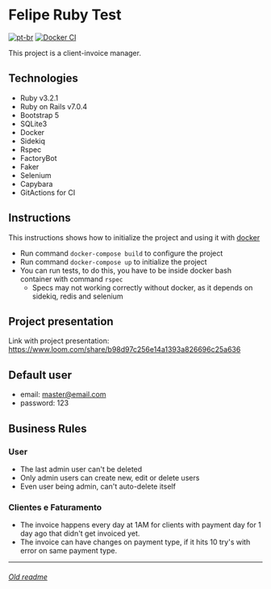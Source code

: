 
# Felipe Ruby Test
[![pt-br](https://img.shields.io/badge/lang-pt--br-green.svg)](https://github.com/monde-testes/teste-ruby-felipe/blob/main/README.md)
[![Docker CI](https://github.com/monde-testes/teste-ruby-felipe/actions/workflows/dockerci.yml/badge.svg?branch=main)](https://github.com/monde-testes/teste-ruby-felipe/actions/workflows/dockerci.yml?query=branch%3Amain)

This project is a client-invoice manager.

## Technologies

- Ruby v3.2.1
- Ruby on Rails v7.0.4
- Bootstrap 5
- SQLite3
- Docker
- Sidekiq
- Rspec
- FactoryBot
- Faker
- Selenium
- Capybara
- GitActions for CI

## Instructions

This instructions shows how to initialize the project and using it with [docker](https://docs.docker.com/engine/install/ubuntu/)

- Run command `docker-compose build` to configure the project
- Run command `docker-compose up` to initialize the project
- You can run tests, to do this, you have to be inside docker bash container with command `rspec`
    - Specs may not working correctly without docker, as it depends on sidekiq, redis and selenium

## Project presentation
Link with project presentation: https://www.loom.com/share/b98d97c256e14a1393a826696c25a636

## Default user
- email: master@email.com
- password: 123

## Business Rules

### User
- The last admin user can't be deleted
- Only admin users can create new, edit or delete users
- Even user being admin, can't auto-delete itself

### Clientes e Faturamento
- The invoice happens every day at 1AM for clients with payment day for 1 day ago that didn't get invoiced yet.
- The invoice can have changes on payment type, if it hits 10 try's with error on same payment type.

***
###### [Old readme](https://github.com/monde-testes/teste-ruby-felipe/blob/3bdec39ac9eebabe06a83fb53418ff42e62ccdbf/README.md)